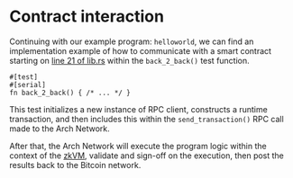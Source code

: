 # Contract interaction

Continuing with our example program: `helloworld`, we can find an implementation example of how to communicate with a smart contract starting on [line 21 of lib.rs](https://github.com/Arch-Network/arch-local/blob/main/examples/helloworld/src/lib.rs#L23-L106) within the `back_2_back()` test function.

```rust,ignore
#[test]
#[serial]
fn back_2_back() { /* ... */ }
```

This test initializes a new instance of RPC client, constructs a runtime transaction, and then includes this within the `send_transaction()` RPC call made to the Arch Network.

After that, the Arch Network will execute the program logic within the context of the [zkVM](../concepts/nodes.md#the-zkvm), validate and sign-off on the execution, then post the results back to the Bitcoin network.
